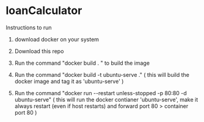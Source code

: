 # loanCalculator

Instructions to run

1. download docker on your system

2. Download this repo

3. Run the command "docker build . " to build the image

4. Run the command "docker build -t ubuntu-serve ."
( this will build the docker image and tag it as 'ubuntu-serve' )

5. Run the command "docker run --restart unless-stopped -p 80:80 -d ubuntu-serve"
( this will run the docker contianer 'ubuntu-serve', make it always restart (even if host restarts) and forward port 80 > container port 80 )
